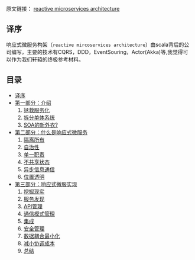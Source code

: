 原文链接： [reactive microservices architecture](https://www.lightbend.com/reactive-microservices-architecture)

译序
-----------------
响应式微服务构架（`reactive mircoservices architecture`）由scala背后的公司编写，主要的技术有CQRS，DDD，EventSouring，Actor(Akka)等,我觉得可以作为我们轩辕的终极参考材料。


目录
-----------------

- [译序](#译序)
- [第一部分：介绍](part1-introduction.md#介绍)
    1. [拯救服务化](part1-introduction.md#拯救服务化)
    2. [拆分单体系统](part1-introduction.md#拆分单体系统)
    3. [SOA的新外衣?](part1-introduction.md#SOA的新外衣?)
- [第二部分：什么是响应式微服务](part2-reactive-miroservice.md)
    1. [隔离所有](part2-reactive-miroservice.md#隔离所有)
    2. [自治性](part2-reactive-miroservice.md#自治性)
    3. [单一职责](part2-reactive-miroservice.md#单一职责)
    3. [不共享状态](part2-reactive-miroservice.md#不共享状态)
    4. [异步信息通信](part2-reactive-miroservice.md#异步信息通信)
    5. [位置透明](part2-reactive-miroservice.md#位置透明)
- [第三部分：响应式微服实现](part3-mircoservice-detail.md)
    1. [挖掘现实](part3-mircoservice-detail.md#挖掘现实)
    2. [服务发现](part3-mircoservice-detail.md#服务发现)
    3. [API管理](part3-mircoservice-detail.md#API管理)
    4. [通信模式管理](part3-mircoservice-detail.md#通信模式管理)
    5. [集成](ppart3-mircoservice-detail.md#集成)
    6. [安全管理](part3-mircoservice-detail.md#安全管理)
    7. [数据耦合最小化](part3-mircoservice-detail.md#数据耦合最小化)
    8. [减小协调成本](part3-mircoservice-detail.md#减小协调成本)
    9. [总结]()
